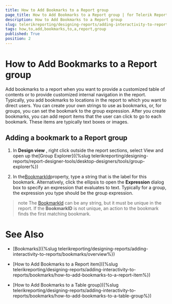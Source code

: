 ```yaml
---
title: How to Add Bookmarks to a Report group
page_title: How to Add Bookmarks to a Report group | for Telerik Reporting Documentation
description: How to Add Bookmarks to a Report group
slug: telerikreporting/designing-reports/adding-interactivity-to-reports/bookmarks/how-to-add-bookmarks-to-a-report-group
tags: how,to,add,bookmarks,to,a,report,group
published: True
position: 2
---
```


# How to Add Bookmarks to a Report group



Add bookmarks to a report when you want to provide a customized table of contents or      	to provide customized internal navigation in the report. Typically, you add bookmarks to locations in      	the report to which you want to direct users. You can create your own strings to use as bookmarks,      	or, for groups, you can set the bookmark to the group expression. After you create bookmarks,      	you can add report items that the user     	can click to go to each bookmark. These items are typically text boxes or images. 

## Adding a bookmark to a Report group

1. In __Design view__  , right click outside the report sections, select View and open up the[Group Explorer]({%slug telerikreporting/designing-reports/report-designer-tools/desktop-designers/tools/group-explorer%})

1. In the[BookmarkId](/reporting/api/Telerik.Reporting.Group#Telerik_Reporting_Group_BookmarkId)property, 
	type a string that is the label for this bookmark. Alternatively, click
	the ellipsis to open the __Expression__  dialog box to specify an expression that evaluates to text. 
	Typically for a group, the expression you type should be the group expression.

>note The [BookmarkId](/reporting/api/Telerik.Reporting.Group#Telerik_Reporting_Group_BookmarkId) can be any  	string, but it must be unique in the report. If the  __BookmarkID__  is not unique, 	an action to the bookmark finds the first matching bookmark.


# See Also


 * [Bookmarks]({%slug telerikreporting/designing-reports/adding-interactivity-to-reports/bookmarks/overview%})

 * [How to Add Bookmarks to a Report item]({%slug telerikreporting/designing-reports/adding-interactivity-to-reports/bookmarks/how-to-add-bookmarks-to-a-report-item%})

 * [How to Add Bookmarks to a Table group]({%slug telerikreporting/designing-reports/adding-interactivity-to-reports/bookmarks/how-to-add-bookmarks-to-a-table-group%})
